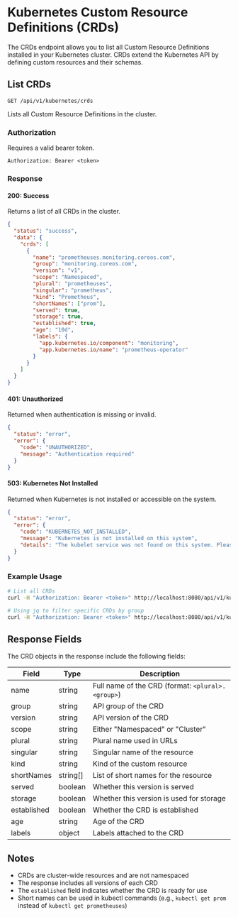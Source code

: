 # Kubernetes Custom Resource Definitions (CRDs)

The CRDs endpoint allows you to list all Custom Resource Definitions installed in your Kubernetes cluster. CRDs extend the Kubernetes API by defining custom resources and their schemas.

## List CRDs

```http
GET /api/v1/kubernetes/crds
```

Lists all Custom Resource Definitions in the cluster.

### Authorization

Requires a valid bearer token.

```http
Authorization: Bearer <token>
```

### Response

#### 200: Success

Returns a list of all CRDs in the cluster.

```json
{
  "status": "success",
  "data": {
    "crds": [
      {
        "name": "prometheuses.monitoring.coreos.com",
        "group": "monitoring.coreos.com",
        "version": "v1",
        "scope": "Namespaced",
        "plural": "prometheuses",
        "singular": "prometheus",
        "kind": "Prometheus",
        "shortNames": ["prom"],
        "served": true,
        "storage": true,
        "established": true,
        "age": "10d",
        "labels": {
          "app.kubernetes.io/component": "monitoring",
          "app.kubernetes.io/name": "prometheus-operator"
        }
      }
    ]
  }
}
```

#### 401: Unauthorized

Returned when authentication is missing or invalid.

```json
{
  "status": "error",
  "error": {
    "code": "UNAUTHORIZED",
    "message": "Authentication required"
  }
}
```

#### 503: Kubernetes Not Installed

Returned when Kubernetes is not installed or accessible on the system.

```json
{
  "status": "error",
  "error": {
    "code": "KUBERNETES_NOT_INSTALLED",
    "message": "Kubernetes is not installed on this system",
    "details": "The kubelet service was not found on this system. Please install Kubernetes to use these features."
  }
}
```

### Example Usage

```bash
# List all CRDs
curl -H "Authorization: Bearer <token>" http://localhost:8080/api/v1/kubernetes/crds

# Using jq to filter specific CRDs by group
curl -H "Authorization: Bearer <token>" http://localhost:8080/api/v1/kubernetes/crds | jq '.data.crds[] | select(.group | contains("monitoring.coreos.com"))'
```

## Response Fields

The CRD objects in the response include the following fields:

| Field        | Type      | Description |
|--------------|-----------|-------------|
| name         | string    | Full name of the CRD (format: `<plural>.<group>`) |
| group        | string    | API group of the CRD |
| version      | string    | API version of the CRD |
| scope        | string    | Either "Namespaced" or "Cluster" |
| plural       | string    | Plural name used in URLs |
| singular     | string    | Singular name of the resource |
| kind         | string    | Kind of the custom resource |
| shortNames   | string[]  | List of short names for the resource |
| served       | boolean   | Whether this version is served |
| storage      | boolean   | Whether this version is used for storage |
| established  | boolean   | Whether the CRD is established |
| age          | string    | Age of the CRD |
| labels       | object    | Labels attached to the CRD |

## Notes

- CRDs are cluster-wide resources and are not namespaced
- The response includes all versions of each CRD
- The `established` field indicates whether the CRD is ready for use
- Short names can be used in kubectl commands (e.g., `kubectl get prom` instead of `kubectl get prometheuses`)
